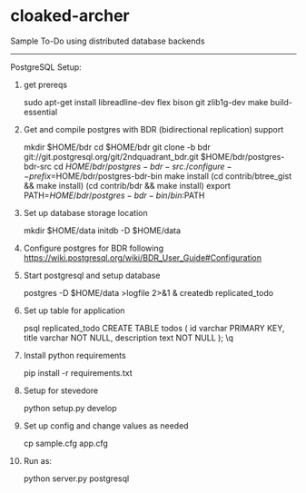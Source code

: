cloaked-archer
==============

Sample To-Do using distributed database backends

--------------

PostgreSQL Setup:

1) get prereqs 

    sudo apt-get install libreadline-dev flex bison git zlib1g-dev make build-essential

2) Get and compile postgres with BDR (bidirectional replication) support

    mkdir $HOME/bdr
    cd $HOME/bdr
    git clone -b bdr git://git.postgresql.org/git/2ndquadrant_bdr.git $HOME/bdr/postgres-bdr-src
    cd $HOME/bdr/postgres-bdr-src
    ./configure --prefix=$HOME/bdr/postgres-bdr-bin
    make install
    (cd contrib/btree_gist && make install)
    (cd contrib/bdr && make install)
    export PATH=$HOME/bdr/postgres-bdr-bin/bin:$PATH

3) Set up database storage location

    mkdir $HOME/data
    initdb -D $HOME/data

4) Configure postgres for BDR following https://wiki.postgresql.org/wiki/BDR_User_Guide#Configuration

5) Start postgresql and setup database

    postgres -D $HOME/data >logfile 2>&1 &
    createdb replicated_todo

5) Set up table for application

    psql replicated_todo
    CREATE TABLE todos (
        id varchar PRIMARY KEY,
        title varchar NOT NULL,
        description text NOT NULL
    );
    \q

6) Install python requirements

    pip install -r requirements.txt

7) Setup for stevedore

    python setup.py develop

8) Set up config and change values as needed

    cp sample.cfg app.cfg

8) Run as:

    python server.py postgresql
